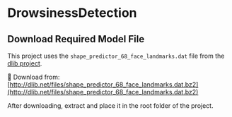 # DrowsinessDetection
## Download Required Model File
This project uses the `shape_predictor_68_face_landmarks.dat` file from the [dlib project](http://dlib.net/).

🔗 Download from: [http://dlib.net/files/shape_predictor_68_face_landmarks.dat.bz2](http://dlib.net/files/shape_predictor_68_face_landmarks.dat.bz2)

After downloading, extract and place it in the root folder of the project.

